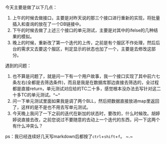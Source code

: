 今天主要是做了以下几点：  
1. 上午的时候去做接口，主要是对昨天说的那三个接口进行重新的实现，将批量插入和查询的放在了一个DB链接中。
2. 下午的时候去做了上述三个接口的单元测试，主要是对其中的ifelse的几种结果的模拟。
3. 晚上的时候，重新改了第一个迭代的上传，之前是有个服区不作处理，然后后台的需求又去要这个服区，判定显示的状态也加了一个，主要是去修改这部分。

遇到的问题：  
1. 也不算是问题了，就是问一下有一个用户故事，我一个接口实现了其中前六七条左右(全都是去筛选条件)，而且是我是在数据库那边直接去筛选的，全过程都是直接return，单元测试对应给的TC二十多，感觉根本没办法去写针对这二十多TC的单元测试。^~^
2. 问一下单元测试里面如果我是调了两个BLL，然后把数据直接放进map里返回了，这样的是不是也不用去写单元测试。
3. 今天晚上我问了一下之前的迭代在新加的状态时，要改的，什么时候改。胡婷婷说直接去改，之前您说过不要随意的去动上一个迭代的东西，问一下这两个有什么冲突么？

ps：我已经连续好几天写markdown后都按了`ctrl`+`shift`+`f`。 ~.~
